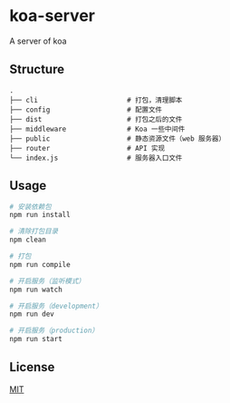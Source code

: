 # koa-server
A server of koa

## Structure

  ```
  .
  ├── cli                      # 打包，清理脚本
  ├── config                   # 配置文件
  ├── dist                     # 打包之后的文件
  ├── middleware               # Koa 一些中间件
  ├── public                   # 静态资源文件（web 服务器）
  ├── router                   # API 实现
  └── index.js                 # 服务器入口文件
  ```

## Usage

```bash
# 安装依赖包
npm run install

# 清除打包目录
npm clean

# 打包
npm run compile

# 开启服务（监听模式）
npm run watch

# 开启服务（development）
npm run dev

# 开启服务（production）
npm run start

```

## License

[MIT](https://github.com/lianruhe/koa-server/blob/master/LICENSE)
